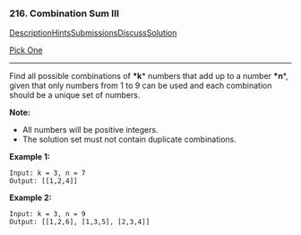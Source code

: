### 216. Combination Sum III

[Description](https://leetcode.com/problems/combination-sum-iii/description/)[Hints](https://leetcode.com/problems/combination-sum-iii/hints/)[Submissions](https://leetcode.com/problems/combination-sum-iii/submissions/)[Discuss](https://leetcode.com/problems/combination-sum-iii/discuss/)[Solution](https://leetcode.com/problems/combination-sum-iii/solution/)

[Pick One](https://leetcode.com/problems/random-one-question/)

------

Find all possible combinations of **\*k*** numbers that add up to a number **\*n***, given that only numbers from 1 to 9 can be used and each combination should be a unique set of numbers.

**Note:**

- All numbers will be positive integers.
- The solution set must not contain duplicate combinations.

**Example 1:**

```
Input: k = 3, n = 7
Output: [[1,2,4]]
```

**Example 2:**

```
Input: k = 3, n = 9
Output: [[1,2,6], [1,3,5], [2,3,4]]
```